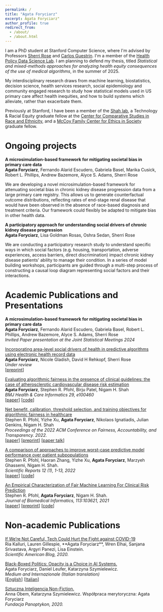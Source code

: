 ```yaml
---
permalink: /
title: "Agata Foryciarz"
excerpt: Agata Foryciarz"
author_profile: true
redirect_from: 
  - /about/
  - /about.html
---
```


I am a PhD student at Stanford Computer Science, where I'm advised by Professors [Sherri Rose](http://drsherrirose.org/) and [Carlos Guestrin](https://guestrin.su.domains/). 
I'm a member of the [Health Policy Data Science Lab](http://healthpolicydatascience.org/). I am planning to defend my thesis, titled _Statistical and mixed-methods approaches for analyzing health equity consequences of the use of medical algorithms_, in the summer of 2025.

My interdisciplinary research draws from machine learning, biostatistics, decision science, health services research, social epidemiology and community engaged research to study how statistical models used in US primary care affect health inequities, and how to build systems which alleviate, rather than exacerbate them.

Previously at Stanford, I have been a member of the [Shah lab](https://shahlab.stanford.edu/), a Technology & Racial Equity graduate fellow at the [Center for
Comparative Studies in Race and Ethnicity](https://ccsre.stanford.edu/), and a [McCoy Family Center for Ethics in Society](https://ethicsinsociety.stanford.edu/) graduate fellow.

Ongoing projects
======
<b> A microsimulation-based framework for mitigating societal bias in primary care data </b>
<br>
<b>Agata Foryciarz</b>, Fernando Alarid Escudero, Gabriela Basel, Marika Cusick, Robert L. Phillips, Andrew Bazemore, Alyce S. Adams, Sherri Rose

We are developing a novel microsimulation-based framework for attenuating societal bias in chronic kidney disease progression data from a large primary care registry. This allows us to generate counterfactual outcome distributions, reflecting rates of end-stage renal disease that would have been observed in the absence of race-based diagnosis and treatment criteria. Our framework could flexibly be adapted to mitigate bias in other health data. 

<b> A participatory approach for understanding social drivers of chronic kidney disease progression</b>
<br>
<b>Agata Foryciarz</b>, Lisa Goldman Rosas, Oshra Sedan, Sherri Rose

We are conducting a participatory research study to understand specific ways in which social factors (e.g. housing, transportation, adverse experiences, access barriers, direct discrimination) impact chronic kidney disease patients' ability to manage their condition. In a series of model building workshops, participants are guided through a multi-step process of constructing a causal loop diagram representing social factors and their interactions.


Academic Publications and Presentations
======

<b> A microsimulation-based framework for mitigating societal bias in primary care data </b>
<br>
<b>Agata Foryciarz</b>, Fernando Alarid Escudero, Gabriela Basel, Robert L. Phillips, Andrew Bazemore, Alyce S. Adams, Sherri Rose
<br>
<i>Invited Paper presentation at the Joint Statistical Meetings 2024</i>

<a href="/files/Foryciarz2024.pdf">Incorporating area-level social drivers of health in predictive algorithms using electronic health record data</a>
<br>
<b>Agata Foryciarz</b>, Nicole Gladish, David H Rehkopf, Sherri Rose
<br>
<i>Under review</i>
<br>
\[<a href="/files/Foryciarz2024.pdf">preprint</a>\]

<a href="https://informatics.bmj.com/content/29/1/e100460.full">Evaluating algorithmic fairness in the presence of clinical guidelines: the case of atherosclerotic cardiovascular disease risk estimation</a>
<br>
<b>Agata Foryciarz</b>, Stephen R. Pfohl, Birju Patel, Nigam H. Shah
<br>
<i>BMJ Health & Care Informatics 29, e100460</i>
<br>
\[<a href="https://arxiv.org/abs/2202.01906">paper</a>\]
\[<a href="https://github.com/agataf/fairness_eval_ascvd">code</a>\]

<a href="https://arxiv.org/abs/2202.01906">Net benefit, calibration, threshold selection, and training objectives for algorithmic fairness in healthcare</a>
<br>
Stephen R. Pfohl, Yizhe Xu, <b>Agata Foryciarz</b>, Nikolaos Ignatiadis, Julian Genkins, Nigam H. Shah
<br>
<i>Proceedings of the 2022 ACM Conference on Fairness, Accountability, and Transparency. 2022.</i>
<br>
\[<a href="https://dl.acm.org/doi/abs/10.1145/3531146.3533166">paper</a>\]
\[<a href="https://arxiv.org/abs/2202.01906">preprint</a>\]
\[<a href="https://www.youtube.com/watch?v=LBFPHd7q-eU">paper talk</a>\]

<a href="https://www.nature.com/articles/s41598-022-07167-7">A comparison of approaches to improve worst-case predictive model performance over patient subpopulations</a>
<br>
Stephen R. Pfohl, Haoran Zhang, Yizhe Xu, **Agata Foryciarz**, Marzyeh Ghassemi, Nigam H. Shah.
<br>
<i>Scientific Reports 12 (1), 1-13, 2022</i>
<br>
\[<a href="https://www.nature.com/articles/s41598-022-07167-7">paper</a>\] \[<a href="https://github.com/som-shahlab/subpopulation_robustness">code</a>\]


<a href="https://www.sciencedirect.com/science/article/abs/pii/S1532046420302495">An Empirical Characterization of Fair Machine Learning For Clinical Risk Prediction</a>
<br>
Stephen R. Pfohl, **Agata Foryciarz**, Nigam H. Shah.
<br>
<i>Journal of Biomedical Informatics, 113:103621, 2021</i>
<br>
\[<a href="https://www.sciencedirect.com/science/article/abs/pii/S1532046420302495">paper</a>\] \[<a href="https://arxiv.org/abs/2007.10306">preprint</a>\] \[<a href="https://github.com/som-shahlab/fairness_benchmark">code</a>\]

Non-academic Publications 
======
<a href="https://blogs.scientificamerican.com/observations/if-were-not-careful-tech-could-hurt-the-fight-against-covid-19/">
If We’re Not Careful, Tech Could Hurt the Fight against COVID-19</a>
<br>
Ria Kalluri, Lauren Gillespie, **Agata Foryciarz**, Wren Elhai, Sanjana Srivastava, Argyri Panezi, Lisa Einstein.<br>
<i>Scientific American Blog, 2020.</i>
<br>


<a href="https://medium.com/@szymielewicz/black-boxed-politics-cebc0d5a54ad">Black-Boxed Politics: Opacity is a Choice in AI Systems.</a>
<br>
Agata Foryciarz, Daniel Leufer, Katarzyna Szymielewicz.<br>
<i>Medium and Internazionale (Italian translation)</i>
<br>
\[<a href="https://medium.com/@szymielewicz/black-boxed-politics-cebc0d5a54ad">English</a>\]
\[<a href="https://www.internazionale.it/sommario/1346">Italian</a>\]


<a href="https://panoptykon.org/sztuczna-inteligencja-non-fiction">Sztuczna Inteligencja Non-Fiction.</a>
<br>
Anna Obem, Katarzyna Szymielewicz. Współpraca merytoryczna: Agata Foryciarz<br>
<i>Fundacja Panoptykon, 2020.</i>
<br>
